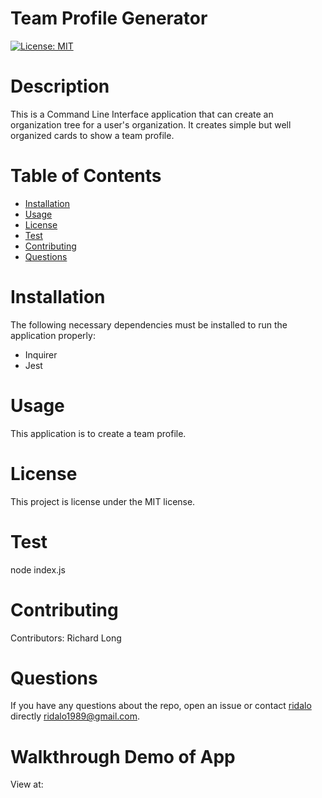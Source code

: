 # Team Profile Generator
[![License: MIT](https://img.shields.io/badge/License-MIT-yellow.svg)](https://opensource.org/licenses/MIT)
# Description
This is a Command Line Interface application that can create an organization tree for a user's organization. It creates simple but well organized cards to show a team profile.
# Table of Contents 
* [Installation](#installation)
* [Usage](#usage)
* [License](#license)
* [Test](#test)
* [Contributing](#contributing)
* [Questions](#questions)
# Installation
The following necessary dependencies must be installed to run the application properly:
* Inquirer
* Jest
# Usage
This application is to create a team profile.
# License
  This project is license under the MIT license.
# Test
node index.js
# Contributing
​Contributors: Richard Long
# Questions
If you have any questions about the repo, open an issue or contact [ridalo](https://github.com/ridalo) directly [ridalo1989@gmail.com](mailto:ridalo1989@gmail.com).
# Walkthrough Demo of App
View at: 